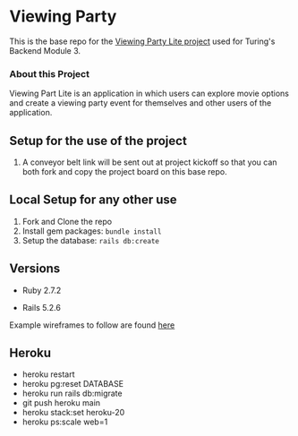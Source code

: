 # Viewing Party

This is the base repo for the [Viewing Party Lite project](https://backend.turing.io/modulde3/projects/viewing_party_lite) used for Turing's Backend Module 3.

### About this Project

Viewing Part Lite is an application in which users can explore movie options and create a viewing party event for themselves and other users of the application.

## Setup for the use of the project

1. A conveyor belt link will be sent out at project kickoff so that you can both fork and copy the project board on this base repo.

## Local Setup for any other use

1. Fork and Clone the repo
2. Install gem packages: `bundle install`
3. Setup the database: `rails db:create`


## Versions

- Ruby 2.7.2

- Rails 5.2.6

Example wireframes to follow are found [here](https://backend.turing.io/module3/projects/viewing_party_lite/wireframes)

## Heroku

- heroku restart
- heroku pg:reset DATABASE
- heroku run rails db:migrate
- git push heroku main
- heroku stack:set heroku-20
- heroku ps:scale web=1
